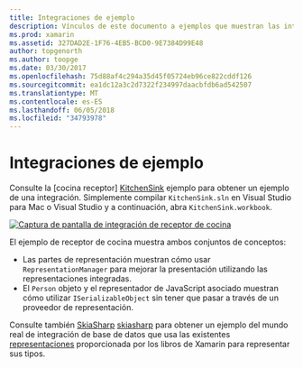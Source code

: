 ```yaml
---
title: Integraciones de ejemplo
description: Vínculos de este documento a ejemplos que muestran las integraciones de libros de Xamarin. Ejemplos vinculados trabajan con representación de representación y SkiaSharp.
ms.prod: xamarin
ms.assetid: 327DAD2E-1F76-4EB5-BCD0-9E7384D99E48
author: topgenorth
ms.author: toopge
ms.date: 03/30/2017
ms.openlocfilehash: 75d88af4c294a35d45f05724eb96ce822cddf126
ms.sourcegitcommit: ea1dc12a3c2d7322f234997daacbfdb6ad542507
ms.translationtype: MT
ms.contentlocale: es-ES
ms.lasthandoff: 06/05/2018
ms.locfileid: "34793978"
---
```

# <a name="sample-integrations"></a>Integraciones de ejemplo

Consulte la [cocina receptor] [ KitchenSink] ejemplo para obtener un ejemplo de una integración. Simplemente compilar `KitchenSink.sln` en Visual Studio para Mac o Visual Studio y a continuación, abra `KitchenSink.workbook`.

[![Captura de pantalla de integración de receptor de cocina](samples-images/kitchensinkintegrationscreenshot.png)](samples-images/kitchensinkintegrationscreenshot.png#lightbox)

El ejemplo de receptor de cocina muestra ambos conjuntos de conceptos:

* Las partes de representación muestran cómo usar `RepresentationManager` para mejorar la presentación utilizando las representaciones integradas.
* El `Person` objeto y el representador de JavaScript asociado muestran cómo utilizar `ISerializableObject` sin tener que pasar a través de un proveedor de representación.

Consulte también [SkiaSharp] [ skiasharp] para obtener un ejemplo del mundo real de integración de base de datos que usa las existentes [representaciones](~/tools/workbooks/sdk/representations.md) proporcionada por los libros de Xamarin para representar sus tipos.

[KitchenSink]: https://github.com/xamarin/Workbooks/tree/master/SDK/Samples/KitchenSink
[skiasharp]: https://github.com/mono/SkiaSharp/tree/master/source/SkiaSharp.Workbooks
